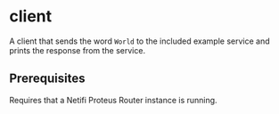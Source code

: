 # client
A client that sends the word `World` to the included example service and prints the response from the service.

## Prerequisites
Requires that a Netifi Proteus Router instance is running.